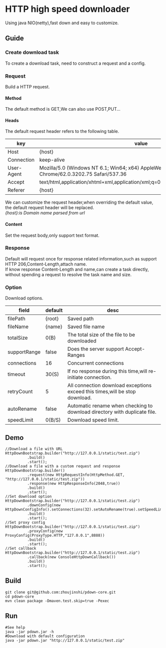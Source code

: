 # HTTP high speed downloader
Using java NIO(netty),fast down and easy to customize.
## Guide
### Create download task  
  To create a download task, need to construct a request and a config.
### Request  
Build a HTTP request.
#### Method
The default method is GET,We can also use POST,PUT...
#### Heads
The default request header refers to the following table.
  
key | value
---|---
Host | {host}
Connection | keep-alive
User-Agent | Mozilla/5.0 (Windows NT 6.1; Win64; x64) AppleWebKit/537.36 (KHTML, like Gecko) Chrome/62.0.3202.75 Safari/537.36
Accept | text/html,application/xhtml+xml,application/xml;q=0.9,image/webp,image/apng,*/*;q=0.8
Referer | {host}

We can customize the request header,when overriding the default value, the default request header will be replaced.  
*{host}:is Domain name parsed from url*
#### Content
Set the request body,only support text format.
### Response
Default will request once for response related information,such as support HTTP 206,Content-Length,attach name.  
If know response Content-Length and name,can create a task directly, without spending a request to resolve the task name and size.
### Option
Download options.

field | default | desc 
---|---|---
filePath | {root} | Saved path
fileName | {name} | Saved file name
totalSize | 0(B) | The total size of the file to be downloaded
supportRange | false | Does the server support Accept-Ranges
connections | 16 | Concurrent connections
timeout | 30(S) | If no response during this time,will re-initiate connection.
retryCount | 5 | All connection download exceptions exceed this times,will be stop download.
autoRename | false | Automatic rename when checking to download directory with duplicate file.
speedLimit | 0(B/S) | Download speed limit.

## Demo
```
//Download a file with URL
HttpDownBootstrap.builder("http://127.0.0.1/static/test.zip")
          .build()
          .start();
//Download a file with a custom request and response
HttpDownBootstrap.builder()
          .request(new HttpRequestInfo(HttpMethod.GET, "http://127.0.0.1/static/test.zip"))
          .response(new HttpResponseInfo(2048,true))
          .build()
          .start();
//Set download option
HttpDownBootstrap.builder("http://127.0.0.1/static/test.zip")
          .downConfig(new HttpDownConfigInfo().setConnections(32).setAutoRename(true).setSpeedLimit(1024*1024*5L))
          .build()
          .start();
//Set proxy config
HttpDownBootstrap.builder("http://127.0.0.1/static/test.zip")
          .proxyConfig(new ProxyConfig(ProxyType.HTTP,"127.0.0.1",8888))
          .build()
          .start();
//Set callback
HttpDownBootstrap.builder("http://127.0.0.1/static/test.zip")
          .callback(new ConsoleHttpDownCallback())
          .build()
          .start();
```
## Build
```
git clone git@github.com:zhoujinshi/pdown-core.git
cd pdown-core
mvn clean package -Dmaven.test.skip=true -Pexec
```
## Run
```
#See help
java -jar pdown.jar -h
#Download with default configuration
java -jar pdown.jar "http://127.0.0.1/static/test.zip"
```

